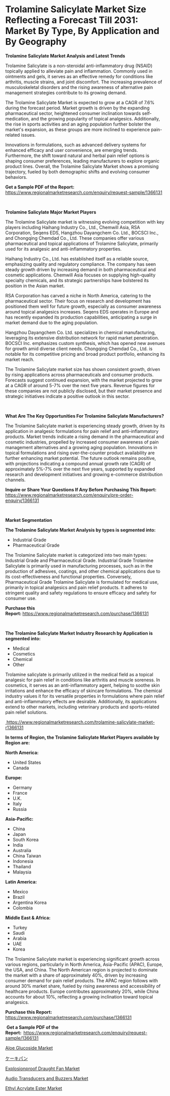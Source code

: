 <p><h1>Trolamine Salicylate Market Size Reflecting a Forecast Till 2031: Market By Type, By Application and By Geography</h1></p><p><strong>Trolamine Salicylate Market Analysis and Latest Trends</strong></p>
<p><p>Trolamine Salicylate is a non-steroidal anti-inflammatory drug (NSAID) topically applied to alleviate pain and inflammation. Commonly used in ointments and gels, it serves as an effective remedy for conditions like arthritis, muscle strains, and joint discomfort. The increasing prevalence of musculoskeletal disorders and the rising awareness of alternative pain management strategies contribute to its growing demand.</p><p>The Trolamine Salicylate Market is expected to grow at a CAGR of 7.6% during the forecast period. Market growth is driven by the expanding pharmaceutical sector, heightened consumer inclination towards self-medication, and the growing popularity of topical analgesics. Additionally, the rise in sports activities and an aging population further bolster the market's expansion, as these groups are more inclined to experience pain-related issues.</p><p>Innovations in formulations, such as advanced delivery systems for enhanced efficacy and user convenience, are emerging trends. Furthermore, the shift toward natural and herbal pain relief options is shaping consumer preferences, leading manufacturers to explore organic product lines. Overall, the Trolamine Salicylate Market shows a promising trajectory, fueled by both demographic shifts and evolving consumer behaviors.</p></p>
<p><strong>Get a Sample PDF of the Report:&nbsp;</strong> <a href="https://www.regionalmarketresearch.com/enquiry/request-sample/1366131">https://www.regionalmarketresearch.com/enquiry/request-sample/1366131</a></p>
<p>&nbsp;</p>
<p><strong>Trolamine Salicylate Major Market Players</strong></p>
<p><p>The Trolamine Salicylate market is witnessing evolving competition with key players including Haihang Industry Co., Ltd., Chemwill Asia, RSA Corporation, Seqens EDS, Hangzhou Dayangchem Co. Ltd., BOCSCI Inc., and Chongqing Chemdad Co., Ltd. These companies offer various pharmaceutical and topical applications of Trolamine Salicylate, primarily used for its analgesic and anti-inflammatory properties.</p><p>Haihang Industry Co., Ltd. has established itself as a reliable source, emphasizing quality and regulatory compliance. The company has seen steady growth driven by increasing demand in both pharmaceutical and cosmetic applications. Chemwill Asia focuses on supplying high-quality specialty chemicals, and its strategic partnerships have bolstered its position in the Asian market.</p><p>RSA Corporation has carved a niche in North America, catering to the pharmaceutical sector. Their focus on research and development has positioned them well for future growth, especially as consumer awareness around topical analgesics increases. Seqens EDS operates in Europe and has recently expanded its production capabilities, anticipating a surge in market demand due to the aging population.</p><p>Hangzhou Dayangchem Co. Ltd. specializes in chemical manufacturing, leveraging its extensive distribution network for rapid market penetration. BOCSCI Inc. emphasizes custom synthesis, which has opened new avenues for growth amid diverse client needs. Chongqing Chemdad Co., Ltd. is notable for its competitive pricing and broad product portfolio, enhancing its market reach.</p><p>The Trolamine Salicylate market size has shown consistent growth, driven by rising applications across pharmaceuticals and consumer products. Forecasts suggest continued expansion, with the market projected to grow at a CAGR of around 5-7% over the next five years. Revenue figures for these companies are not publicly disclosed, but their market presence and strategic initiatives indicate a positive outlook in this sector.</p></p>
<p>&nbsp;</p>
<p><strong>What Are The Key Opportunities For Trolamine Salicylate Manufacturers?</strong></p>
<p><p>The Trolamine Salicylate market is experiencing steady growth, driven by its application in analgesic formulations for pain relief and anti-inflammatory products. Market trends indicate a rising demand in the pharmaceutical and cosmetic industries, propelled by increased consumer awareness of pain management alternatives and a growing aging population. Innovations in topical formulations and rising over-the-counter product availability are further enhancing market potential. The future outlook remains positive, with projections indicating a compound annual growth rate (CAGR) of approximately 5%-7% over the next five years, supported by expanded research and development initiatives and growing e-commerce distribution channels.</p></p>
<p><strong>Inquire or Share Your Questions If Any Before Purchasing This Report:</strong> <a href="https://www.regionalmarketresearch.com/enquiry/pre-order-enquiry/1366131">https://www.regionalmarketresearch.com/enquiry/pre-order-enquiry/1366131</a></p>
<p>&nbsp;</p>
<p><strong>Market Segmentation</strong></p>
<p><strong>The Trolamine Salicylate Market Analysis by types is segmented into:</strong></p>
<p><ul><li>Industrial Grade</li><li>Pharmaceutical Grade</li></ul></p>
<p><p>The Trolamine Salicylate market is categorized into two main types: Industrial Grade and Pharmaceutical Grade. Industrial Grade Trolamine Salicylate is primarily used in manufacturing processes, such as in the production of adhesives, coatings, and other chemical applications due to its cost-effectiveness and functional properties. Conversely, Pharmaceutical Grade Trolamine Salicylate is formulated for medical use, primarily in topical analgesics and pain relief products. It adheres to stringent quality and safety regulations to ensure efficacy and safety for consumer use.</p></p>
<p><strong>Purchase this Report:&nbsp;</strong><a href="https://www.regionalmarketresearch.com/purchase/1366131">https://www.regionalmarketresearch.com/purchase/1366131</a></p>
<p>&nbsp;</p>
<p><strong>The Trolamine Salicylate Market Industry Research by Application is segmented into:</strong></p>
<p><ul><li>Medical</li><li>Cosmetics</li><li>Chemical</li><li>Other</li></ul></p>
<p><p>Trolamine salicylate is primarily utilized in the medical field as a topical analgesic for pain relief in conditions like arthritis and muscle soreness. In cosmetics, it serves as an anti-inflammatory agent, helping to soothe skin irritations and enhance the efficacy of skincare formulations. The chemical industry values it for its versatile properties in formulations where pain relief and anti-inflammatory effects are desirable. Additionally, its applications extend to other markets, including veterinary products and sports-related pain relief solutions.</p></p>
<p><a href="https://www.regionalmarketresearch.com/trolamine-salicylate-market-r1366131">&nbsp;https://www.regionalmarketresearch.com/trolamine-salicylate-market-r1366131</a></p>
<p><strong>In terms of Region, the Trolamine Salicylate Market Players available by Region are:</strong></p>
<p>
    <p> <strong> North America: </strong>
        <ul>
            <li>United States</li>
            <li>Canada</li>
        </ul>
        </p> 
    <p> <strong> Europe: </strong>
        <ul>
            <li>Germany</li>
            <li>France</li>
            <li>U.K.</li>
            <li>Italy</li>
            <li>Russia</li>
        </ul>
        </p> 
    <p> <strong> Asia-Pacific: </strong>
        <ul>
            <li>China</li>
            <li>Japan</li>
            <li>South Korea</li>
            <li>India</li>
            <li>Australia</li>
            <li>China Taiwan</li>
            <li>Indonesia</li>
            <li>Thailand</li>
            <li>Malaysia</li>
        </ul>
        </p> 
    <p> <strong> Latin America: </strong>
        <ul>
            <li>Mexico</li>
            <li>Brazil</li>
            <li>Argentina Korea</li>
            <li>Colombia</li>
        </ul>
        </p> 
    <p> <strong> Middle East & Africa: </strong>
        <ul>
            <li>Turkey</li>
            <li>Saudi</li>
            <li>Arabia</li>
            <li>UAE</li>
            <li>Korea</li>
        </ul>
    </p>
    </p>
<p><p>The Trolamine Salicylate market is experiencing significant growth across various regions, particularly in North America, Asia-Pacific (APAC), Europe, the USA, and China. The North American region is projected to dominate the market with a share of approximately 40%, driven by increasing consumer demand for pain relief products. The APAC region follows with around 30% market share, fueled by rising awareness and accessibility of healthcare products. Europe contributes approximately 20%, while China accounts for about 10%, reflecting a growing inclination toward topical analgesics.</p></p>
<p><strong>Purchase this Report: </strong><a href="https://www.regionalmarketresearch.com/purchase/1366131">https://www.regionalmarketresearch.com/purchase/1366131</a></p>
<p>&nbsp;<strong>Get a Sample PDF of the Report:&nbsp;&nbsp;</strong><a href="https://www.regionalmarketresearch.com/enquiry/request-sample/1366131">https://www.regionalmarketresearch.com/enquiry/request-sample/1366131</a></p>
<p><strong></strong></p>
<p><p><a href="https://issuu.com/reportprime-2/docs/aloe-glucoside-market-size-2030.ppt_bb7f98fbb428eb">Aloe Glucoside Market</a></p><p><a href="https://medium.com/@lamarledner2023/%E3%82%B0%E3%83%AD%E3%83%BC%E3%83%90%E3%83%AB%E3%82%B1%E3%83%BC%E3%82%AD%E3%83%91%E3%83%B3%E5%B8%82%E5%A0%B4%E5%8B%95%E5%90%91%E3%81%AB%E9%96%A2%E3%81%99%E3%82%8B%E6%88%A6%E7%95%A5%E7%9A%84%E6%B4%9E%E5%AF%9F-2024%E5%B9%B4-2031%E5%B9%B4-155%E3%83%9A%E3%83%BC%E3%82%B8%E3%81%AB%E3%82%8F%E3%81%9F%E3%81%A3%E3%81%A6%E6%8E%B2%E8%BC%89-ab4925f84a54?postPublishedType=repub">ケーキパン</a></p><p><a href="https://medium.com/@tiffanycooper7272/exploring-explosionproof-draught-fan-market-dynamics-global-trends-and-future-growth-prospects-3fdf0a5165d9">Explosionproof Draught Fan Market</a></p><p><a href="https://medium.com/@tiffanycooper7272/navigating-the-global-audio-transducers-and-buzzers-market-from-trends-to-strategy-for-period-from-361cd0eacbc8">Audio Transducers and Buzzers Market</a></p><p><a href="https://issuu.com/reportprime-2/docs/ethyl-acrylate-ester-market-size-20_80bca57cfbb622">Ethyl Acrylate Ester Market</a></p></p>